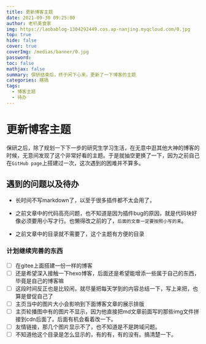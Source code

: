 ```yaml
---
title: 更新博客主题
date: 2021-09-30 09:25:00
author: 老叭美食家
img: https://laobablog-1304292449.cos.ap-nanjing.myqcloud.com/0.jpg
top: true
hide: false
cover: true
coverImg: /medias/banner/0.jpg
password: 
toc: false
mathjax: false
summary: 保研结束后，终于闲下心来，更新了一下博客的主题
categories: 瞎搞
tags:
  - 博客主题
  - 待办
---
```


# 更新博客主题

保研之后，除了规划一下下一步的研究生学习生活，在无意中逛其他大神的博客的时候，无意间发现了这个非常好看的主题。于是就抽空更换了一下，因为之前自己在`GitHub page`上搭建过一次，这次遇到的困难并不算多。

## 遇到的问题以及待办

- 长时间不写markdown了，以至于很多插件都不太会用了，

- 之前文章中的代码高亮问题，也不知道是因为插件bug的原因，就是代码块好像必须要用小写才行。也懒得改之前的了，`后面的文章一定要按照小写的来`。

- 之前文章中的目录就不需要了，这个主题有方便的目录


### 计划继续完善的东西

- [ ] 在gitee上面搭建一份一样的博客
- [ ] 还是希望深入接触一下hexo博客，后面还是希望能增添一些属于自己的东西，毕竟是自己的博客嘛
- [ ] 这段时间反正也是比较闲，就尽量把每天学到的内容总结一下，写上来把，也算是督促自己了
- [ ] 主页当中的图片大小会影响到下面博客文章的展示排版
- [ ] 主页轮播图中有的图片不显示，因为他直接把md文章前面写的那些img文件拼接到cdn后面了。后面有机会看着改一下。
- [ ] 友情链接，那几个图片显示不了，也不知道是不是跨域问题。
- [ ] 不知道他这个目录是怎么显示的，有的有，有的没有。搞清楚一下。